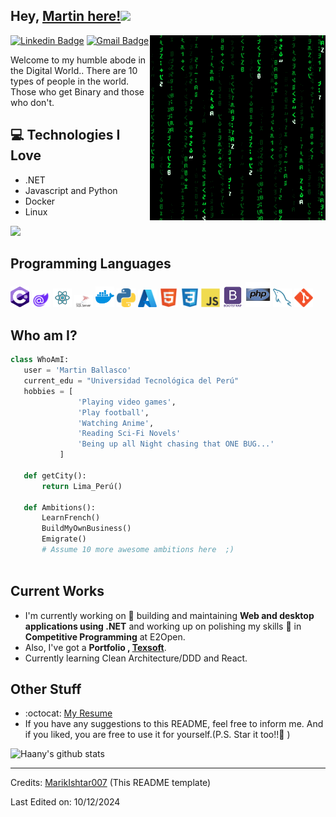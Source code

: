 
## Hey, [Martin here!](#)<img src="https://media.giphy.com/media/hvRJCLFzcasrR4ia7z/giphy.gif" width="25px">


<img src = 'https://github.com/MartiusBr/MartiusBr/blob/main/images/matrix.gif' alt = 'Awesome Matrix Code' align='right'/>

[![Linkedin Badge](https://img.shields.io/badge/-Martin-blue?style=flat-square&logo=Linkedin&logoColor=white&link=https://www.linkedin.com/in/martin-br)](https://www.linkedin.com/in/martin-br/) [![Gmail Badge](https://img.shields.io/badge/-martinballasco@gmail.com-c14438?style=flat-square&logo=Gmail&logoColor=white&link=mailto:martinballasco@gmail.com)](mailto:martinballasco@gmail.com)

Welcome to my humble abode in the Digital World.. There are 10 types of people in the world. Those who get Binary and those who don't.

## :computer: Technologies I Love
* .NET
* Javascript and Python
* Docker
* Linux

<img src = "https://github-readme-stats.vercel.app/api/top-langs/?username=MartiusBr&layout=compact">

## Programming Languages
<img src = 'https://github.com/MartiusBr/MartiusBr/blob/main/images/csharp.svg' width='30'/> <img src = 'https://github.com/MartiusBr/MartiusBr/blob/main/images/blazor.svg' width='30'/> <img src = 'https://github.com/MartiusBr/MartiusBr/blob/main/images/react.svg' width='30'/> <img src = 'https://github.com/MartiusBr/MartiusBr/blob/main/images/sql_server.svg' width='30'/> <img src = 'https://github.com/MartiusBr/MartiusBr/blob/main/images/docker.svg' width='30'/> <img src = 'https://github.com/MartiusBr/MartiusBr/blob/main/images/python2.png' height='30'/> <img src = 'https://github.com/MartiusBr/MartiusBr/blob/main/images/azure.svg' width='30'/> <img src = 'https://github.com/MartiusBr/MartiusBr/blob/main/images/html.svg' width='30'/> <img src = 'https://github.com/MartiusBr/MartiusBr/blob/main/images/css.svg' width='30'/> <img src = 'https://github.com/MartiusBr/MartiusBr/blob/main/images/js.svg' width='30'/> <img src = 'https://github.com/MartiusBr/MartiusBr/blob/main/images/bootstrap.svg' width='33'/> <img src = 'https://github.com/MartiusBr/MartiusBr/blob/main/images/php.svg' width='40'/>
 <img src = 'https://github.com/MartiusBr/MartiusBr/blob/main/images/sql.svg' width='30'/> <img src = 'https://github.com/MartiusBr/MartiusBr/blob/main/images/git.svg' width='30'/>
 
 ## Who am I?
 ```python
 class WhoAmI:
 	user = 'Martin Ballasco'
	current_edu = "Universidad Tecnológica del Perú"
	hobbies = [
				'Playing video games',
				'Play football',
				'Watching Anime',
				'Reading Sci-Fi Novels'
				'Being up all Night chasing that ONE BUG...'
			]
	
	def getCity():
		return Lima_Perú()
	
	def Ambitions():
		LearnFrench()
		BuildMyOwnBusiness()
		Emigrate()
		# Assume 10 more awesome ambitions here  ;)
	
 ```
 
## Current Works
 * I'm currently working on 🔭 building and maintaining **Web and desktop applications using .NET** and working up on polishing my skills 🌱 in **Competitive Programming** at E2Open.
 * Also, I've got a **Portfolio , [Texsoft](https://martinbr.texsoft.pe/)**.
 * Currently learning Clean Architecture/DDD and React.
 
## Other Stuff
  - :octocat: [My Resume](https://drive.google.com/file/d/1227jgDJ0dNCRToznsFZM_e6J1BCzfieL/view?usp=sharing)
  - If you have any suggestions to this README, feel free to inform me. And if you liked, you are free to use it for yourself.(P.S. Star it too!!:grimacing: )

![Haany's github stats](https://github-readme-stats.vercel.app/api?username=MarikIshtar007&show_icons=true&hide=[%22issues%22])
 
 -------
Credits: [MarikIshtar007](https://github.com/MarikIshtar007) (This README template)

Last Edited on: 10/12/2024



